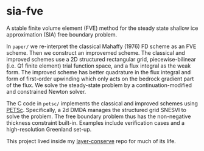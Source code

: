 sia-fve
=======

A stable finite volume element (FVE) method for the steady state shallow ice approximation (SIA) free boundary problem.

In `paper/` we re-interpret the classical Mahaffy (1976) FD scheme as an FVE scheme.  Then we construct an improvemed scheme. The classical and improved schemes use a 2D structured rectangular grid, piecewise-bilinear (i.e. Q1 finite element) trial function space, and a flux integral as the weak form.  The improved scheme has better quadrature in the flux integral and form of first-order upwinding which only acts on the bedrock gradient part of the flux.  We solve the steady-state problem by a continuation-modified and constrained Newton solver.

The C code in `petsc/` implements the classical and improved schemes using [PETSc](http://www.mcs.anl.gov/petsc/).  Specifically, a 2d DMDA manages the structured grid SNESVI to solve the problem.  The free boundary problem thus has the non-negative thickness constraint built-in.  Examples include verification cases and a high-resolution Greenland set-up.

This project lived inside my [layer-conserve](https://github.com/bueler/layer-conserve) repo for much of its life.
